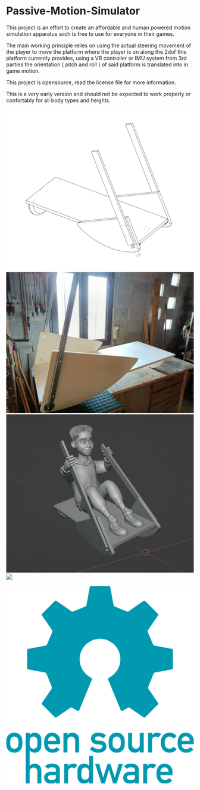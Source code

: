 # Passive-Motion-Simulator
This project is an effort to create an affordable and human powered motion simulation apparatus wich is free to use for everyone in their games.

The main working principle relies on using the actual steering movement of the player to move the platform where the player is on along the 2dof this platform currently provides, using a VR controller or IMU system from 3rd parties the orientation ( pitch and roll ) of said platform is translated into in game motion. 

This project is opensource, read the license file for more information.

This is a very early version and should not be expected to work properly or confortably for all body types and heights.


![](Images/x8epQXnoey.png)
![](Images/side.jpeg)
![](Images/0NsygRSDCB.png)
![](Images/PMS_gameplay.gif)


![](oshw-logo-800-px.webp)
